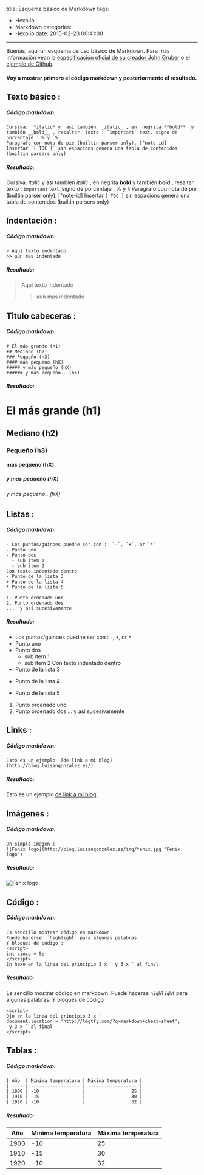 title: Esquema básico de Markdown
tags:
  - Hexo.io
  - Markdown
categories:
  - Hexo.io
date: 2015-02-23 00:41:00
---
Buenas, aquí un esquema de uso básico de Markdown. Para más información vean la [especificación oficial de su creador John Gruber](http://daringfireball.net/projects/markdown/) o el [ejemplo de Github](https://help.github.com/articles/github-flavored-markdown/).

> 
#### Voy a mostrar primero el código markdown y posteriormente el resultado.

> 
> 
## Texto básico :

##### Código markdown:
```
Cursiva:  *italic* y  así tambien  _italic_ , en  negrita **bold**  y también __bold__ , resaltar  texto : `important` text. signo de porcentaje : % y `%`
Paragrafo con nota de pie (builtin parser only). [^note-id]
Insertar `[ TOC ]` sin espacions genera una tabla de contenidos (builtin parsers only)

```
##### Resultado:

Cursiva:  *italic* y  así tambien  _italic_ , en  negrita **bold**  y también __bold__ , resaltar  texto : `important` text. signo de porcentaje : % y `%`
Paragrafo con nota de pie (builtin parser only). [^note-id]
Insertar `[ TOC ]` sin espacions genera una tabla de contenidos (builtin parsers only)



> 
> 
## Indentación :

##### Código markdown:

```
> Aquí texto indentado
>> aún mas indentado

```

##### Resultado:

> Aquí texto indentado
>> aún mas indentado



> 
> 
## Titulo cabeceras :

##### Código markdown:
```
# El más grande (h1)
## Mediano (h2)
### Pequeño (h3)
#### más pequeno (hX)
##### y más pequeño (hX)
###### y más pequeño.. (hX)
```
##### Resultado:

# El más grande (h1)
## Mediano (h2)
### Pequeño (h3)
#### más pequeno (hX)
##### y más pequeño (hX)
###### y más pequeño.. (hX)


> 
> 
## Listas :

##### Código markdown:
```
- Los puntos/guinoes puedne ser con :  `-`, `+`, or `*`
- Punto uno
- Punto dos 
  - sub item 1
  - sub item 2
Con texto indentado dentro
- Punto de la lista 3
+ Punto de la lista 4
* Punto de la lista 5

1. Punto ordenado uno
2. Punto ordenado dos
...  y así sucesivamente

```
##### Resultado:

- Los puntos/guinoes puedne ser con :  `-`, `+`, or `*`
- Punto uno
- Punto dos 
  - sub item 1
  - sub item 2
Con texto indentado dentro
- Punto de la lista 3
+ Punto de la lista 4
* Punto de la lista 5

1. Punto ordenado uno
2. Punto ordenado dos
...  y así sucesivamente

> 
> 
## Links :

##### Código markdown:
```
Esto es un ejemplo  [de link a mi blog](http://blog.luisangonzalez.es/).
```
##### Resultado:


Esto es un ejemplo  [de link a mi blog](http://blog.luisangonzalez.es/).

> 
> 
## Imágenes :

##### Código markdown:
```
Un simple imagen :
![Fenix logo](http://blog.luisangonzalez.es/img/fenix.jpg "Fenix logo")
```
##### Resultado:

![Fenix logo](http://blog.luisangonzalez.es/img/fenix.jpg "Fenix logo")

> 
> 
## Código :

##### Código markdown:
```
Es sencillo mostrar código en markdown.
Puede hacerse  `highlight` para algunas palabras.
Y bloques de código :
<script>
int cinco = 5;
</script>
En hexo en la línea del principio 3 x ` y 3 x ` al final

```

>
>
##### Resultado:

Es sencillo mostrar código en markdown.
Puede hacerse  `highlight` para algunas palabras.
Y bloques de código :

```
<script>
Ojo en la línea del principio 3 x ` 
document.location = 'http://lmgtfy.com/?q=markdown+cheat+sheet';
 y 3 x ` al final 
</script>
```

> 
> 
## Tablas :

##### Código markdown:
```
| Año  | Mínima temperatura | Máxima temperatura |
| ---- | ------------------ | -------------------|
| 1900 | -10 				|				  25 |
| 1910 | -15 				|                 30 |
| 1920 | -10 				|			      32 |
```
##### Resultado:

| Año  | Mínima temperatura | Máxima temperatura |
| ---- | ------------------ | -------------------|
| 1900 | -10 				|				  25 |
| 1910 | -15 				|                 30 |
| 1920 | -10 				|			      32 |
